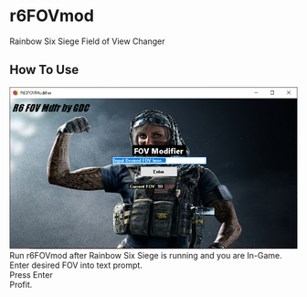 # r6FOVmod
Rainbow Six Siege Field of View Changer
## How To Use
![UI](Capture.PNG?raw=true "User Interface")
Run r6FOVmod after Rainbow Six Siege is running and you are In-Game. <br>
Enter desired FOV into text prompt. <br>
Press Enter <br>
Profit.
